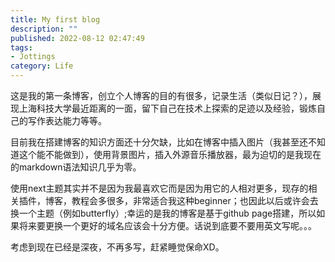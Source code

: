 ```yaml
---
title: My first blog
description: ""
published: 2022-08-12 02:47:49
tags: 
- Jottings
category: Life
---
```


这是我的第一条博客，创立个人博客的目的有很多，记录生活（类似日记？），展现上海科技大学最近距离的一面，留下自己在技术上探索的足迹以及经验，锻炼自己的写作表达能力等等。

<!-- more -->

目前我在搭建博客的知识方面还十分欠缺，比如在博客中插入图片（我甚至还不知道这个能不能做到），使用背景图片，插入外源音乐播放器，最为迫切的是我现在的markdown语法知识几乎为零。

使用next主题其实并不是因为我最喜欢它而是因为用它的人相对更多，现存的相关插件，博客，教程会多很多，非常适合我这种beginner；也因此以后或许会去换一个主题（例如butterfly）;幸运的是我的博客是基于github page搭建，所以如果将来要更换一个更好的域名应该会十分方便。话说到底要不要用英文写呢。。。

考虑到现在已经是深夜，不再多写，赶紧睡觉保命XD。
